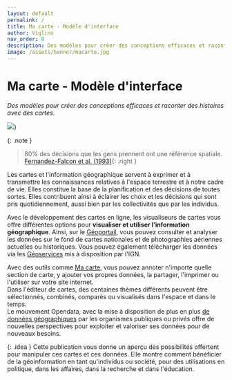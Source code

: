 ```yaml
---
layout: default
permalink: /
title: Ma carte - Modèle d'interface
author: Viglino
nav_order: 0
description: Des modèles pour créer des conceptions efficaces et raconter des histoires avec des cartes.
image: /assets/banner/macarte.jpg
---
```

# Ma carte - Modèle d'interface
*Des modèles pour créer des conceptions efficaces et raconter des histoires avec des cartes.*

![](/Macarte-MI/assets/banner/macarte.jpg))

{: .note }
> 80% des décisions que les gens prennent ont une référence spatiale.
> [Fernandez-Falcon et al. (1993)](/Macarte-MI/annexes/biblio#fernandez-falcon-et-al-1993){: .right }

Les cartes et l'information géographique servent à exprimer et à transmettre les connaissances relatives à l'espace terrestre et à notre cadre de vie. Elles constitue la base de la planification et des décisions de toutes sortes. 
Elles contribuent ainsi à éclairer les choix et les décisions qui sont pris quotidiennement, aussi bien par les collectivités que par les individus.

Avec le développement des cartes en ligne, les visualiseurs de cartes vous offre différentes options pour **visualiser et utiliser l'information géographique**. Ainsi, sur le [Géoportail](https://www.geoportail.gouv.fr/), vous pouvez consulter et analyser les données sur le fond de cartes nationales et de photographies aériennes actuelles ou historiques. Vous pouvez également télécharger les données via les [Géoservices](https://geoservices.ign.fr/) mis à disposition par l'IGN.

Avec des outils comme [Ma carte](https://macarte.ign.fr/), vous pouvez annoter n'importe quelle section de carte, y ajouter vos propres données, la partager, l'imprimer ou l'utiliser sur votre site internet.   
Dans l'éditeur de cartes, des centaines thèmes différents peuvent être sélectionnés, combinés, comparés ou visualisés dans l'espace et dans le temps.   
Le mouvement Opendata, avec la mise à disposition de plus en plus [de données géographiques](https://www.data.gouv.fr/fr/pages/donnees-geographiques/) par les organismes publiques ou privés offre de nouvelles perspectives pour exploiter et valoriser ses données pour de nouveaux besoins. 

{: .idea }
Cette publication vous donne un aperçu des possibilités offertent pour manipuler ces cartes et ces données. Elle montre comment bénéficier de la géoinformation en tant qu'individus ou société, pour des utilisations en politique, dans les affaires, dans la recherche et dans l'éducation.
